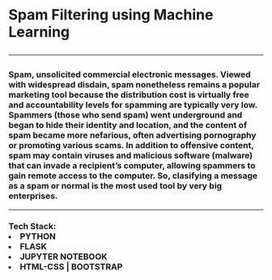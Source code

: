 <h1> Spam Filtering using Machine Learning
<hr>
<h3> 
Spam, unsolicited commercial electronic messages.
Viewed with widespread disdain, spam nonetheless remains a popular marketing tool because the distribution
cost is virtually free and accountability levels for spamming are typically very low. 
Spammers (those who send spam) went underground and began to hide their identity and location, 
and the content of spam became more nefarious, often advertising pornography or promoting various scams. In addition to offensive content, spam may contain viruses and malicious software (malware) 
that can invade a recipient’s computer, allowing spammers to gain remote access to the computer. 
So, clasifying a message as a spam or normal is the most used tool by very big enterprises.
<hr>
<h3> Tech Stack:
<li>
PYTHON
<li>FLASK
<li>JUPYTER NOTEBOOK
<li>HTML-CSS | BOOTSTRAP
